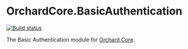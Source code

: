 # OrchardCore.BasicAuthentication

[![Build status](https://img.shields.io/appveyor/ci/alexbocharov/orchardcore-basicauthentication/master.svg?label=appveyor&style=flat-square)](https://ci.appveyor.com/project/alexbocharov/orchardcore-basicauthentication/branch/master)

The Basic Authentication module for [Orchard Core](https://github.com/OrchardCMS/OrchardCore).
